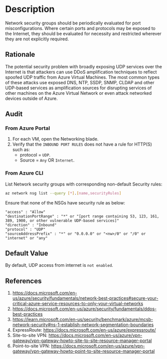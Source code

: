 # Description

Network security groups should be periodically evaluated for port misconfigurations. Where certain ports and protocols may be exposed to the Internet, they should be evaluated for necessity and restricted wherever they are not explicitly required.

## Rationale

The potential security problem with broadly exposing UDP services over the Internet is that attackers can use DDoS amplification techniques to reflect spoofed UDP traffic from Azure Virtual Machines. The most common types of these attacks use exposed DNS, NTP, SSDP, SNMP, CLDAP and other UDP-based services as amplification sources for disrupting services of other machines on the Azure Virtual Network or even attack networked devices outside of Azure.

## Audit

### From Azure Portal

1. For each VM, open the Networking blade.
2. Verify that the `INBOUND PORT RULES` does not have a rule for HTTP(S) such as:
    - protocol = `UDP`.
    - Source = `Any` OR `Internet`.

### From Azure CLI

List Network security groups with corresponding non-default Security rules:

```sh
az network nsg list --query [*].[name,securityRules]
```

Ensure that none of the NSGs have security rule as below:

```
"access" : "Allow" 
"destinationPortRange" : "*" or "[port range containing 53, 123, 161, 389, 1900, or other vulnerable UDP-based services]"
"direction" : "Inbound" 
"protocol" : "UDP" 
"sourceAddressPrefix" : "*" or "0.0.0.0" or "<nw>/0" or "/0" or "internet" or "any"
```

## Default Value

By default, UDP access from internet is `not enabled`.

## References

1. <https://docs.microsoft.com/en-us/azure/security/fundamentals/network-best-practices#secure-your-critical-azure-service-resources-to-only-your-virtual-networks>
2. <https://docs.microsoft.com/en-us/azure/security/fundamentals/ddos-best-practices>
3. <https://learn.microsoft.com/en-us/security/benchmark/azure/mcsb-network-security#ns-1-establish-network-segmentation-boundaries>
4. ExpressRoute: <https://docs.microsoft.com/en-us/azure/expressroute/>
5. Site-to-site VPN: <https://docs.microsoft.com/en-us/azure/vpn-gateway/vpn-gateway-howto-site-to-site-resource-manager-portal>
6. Point-to-site VPN: <https://docs.microsoft.com/en-us/azure/vpn-gateway/vpn-gateway-howto-point-to-site-resource-manager-portal>
